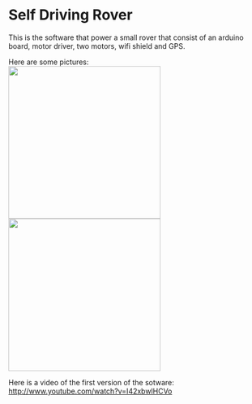 Self Driving Rover
==================

This is the software that power a small rover that consist of an arduino board, motor driver, two motors, wifi shield and GPS. 

Here are some pictures:
<br>
<img src="https://googledrive.com/host/0Bx5QTF5lq7reRjdOX3l5RkVya1U/IMG_20121005_233841.jpg" height='300px' width='300px'  >
<br>
<img src="https://googledrive.com/host/0Bx5QTF5lq7reRjdOX3l5RkVya1U/IMG_20121005_233827.jpg"  height='300px' width='300px'>

Here is a video of the first version of the sotware:
http://www.youtube.com/watch?v=I42xbwlHCVo
